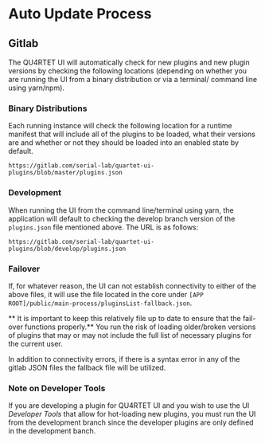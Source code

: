 # Auto Update Process

## Gitlab 
The QU4RTET UI will automatically check for new plugins and new plugin 
versions by checking the following locations (depending on whether
you are running the UI from a binary distribution or via a terminal/
command line using yarn/npm).

### Binary Distributions
Each running instance will check the following location for a 
runtime manifest that will include all of the plugins to be loaded,
what their versions are and whether or not they should be loaded into
an enabled state by default.  

    https://gitlab.com/serial-lab/quartet-ui-plugins/blob/master/plugins.json

### Development 
When running the UI from the command line/terminal using yarn, the 
application will default to checking the develop branch version of 
the `plugins.json` file mentioned above.  The URL is as follows:

    https://gitlab.com/serial-lab/quartet-ui-plugins/blob/develop/plugins.json

### Failover
If, for whatever reason, the UI can not establish connectivity to 
either of the above files, it will use the file located in the core
under `[APP ROOT]/public/main-process/pluginsList-fallback.json`.

** It is important to keep this relatively file up to date to ensure
that the fail-over functions properly.** You run the risk of loading
older/broken versions of plugins that may or may not include the 
full list of necessary plugins for the current user.  

In addition to connectivity errors, if there is a syntax error in 
any of the gitlab JSON files the fallback file will be utilized.

### Note on Developer Tools
If you are developing a plugin for QU4RTET UI and you wish to use the 
UI *Developer Tools* that allow for hot-loading new plugins, you must
run the UI from the development branch since the developer plugins
are only defined in the development banch.
